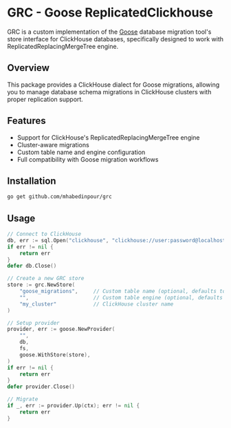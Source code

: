 # GRC - Goose ReplicatedClickhouse

GRC is a custom implementation of the [Goose](https://github.com/pressly/goose) database migration tool's store interface for ClickHouse databases, specifically designed to work with ReplicatedReplacingMergeTree engine.

## Overview

This package provides a ClickHouse dialect for Goose migrations, allowing you to manage database schema migrations in ClickHouse clusters with proper replication support.

## Features

- Support for ClickHouse's ReplicatedReplacingMergeTree engine
- Cluster-aware migrations
- Custom table name and engine configuration
- Full compatibility with Goose migration workflows

## Installation

```bash
go get github.com/mhabedinpour/grc
```

## Usage

```go
// Connect to ClickHouse
db, err := sql.Open("clickhouse", "clickhouse://user:password@localhost:9000/database")
if err != nil {
    return err
}
defer db.Close()

// Create a new GRC store
store := grc.NewStore(
    "goose_migrations",     // Custom table name (optional, defaults to `goose_db_version`)
    "",                     // Custom table engine (optional, defaults to `ReplicatedReplacingMergeTree('/clickhouse/tables/{shard}/goose_db_version', '{replica}')`)
    "my_cluster"            // ClickHouse cluster name
)

// Setup provider
provider, err := goose.NewProvider(
    "",
    db,
    fs,
    goose.WithStore(store),
)
if err != nil {
    return err
}
defer provider.Close()

// Migrate
if _, err := provider.Up(ctx); err != nil {
    return err
}
```